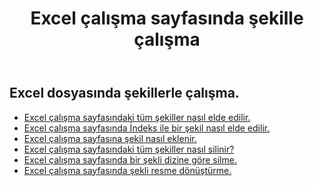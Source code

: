 ﻿---
title: Excel çalışma sayfasında şekille çalışma
second_title: Aspose.Cells Cloud Documen
linktitle: Şekil
type: docs
url: /tr/shapes/
aliases: [/working-with-shapes/,/working-with-images/]
keywords: Working with shape on an Excel workshee
description: Excel çalışma sayfasında şekillerle nasıl çalışılır. SDK, geliştirme dili türlerini destekler. Android, C#, Go, Java, NodeJS, Perl, PHP, Python, Ruby ve Swift'i içerir
weight: 100
---
## Excel dosyasında şekillerle çalışma.

- [Excel çalışma sayfasındaki tüm şekiller nasıl elde edilir.](/cells/tr/shapes/get-all/)
- [Excel çalışma sayfasında İndeks ile bir şekil nasıl elde edilir.](/cells/tr/shapes/get/)
- [Excel çalışma sayfasına şekil nasıl eklenir.](/cells/tr/shapes/add/)
- [Excel çalışma sayfasındaki tüm şekiller nasıl silinir?](/cells/tr/shapes/clear/)
- [Excel çalışma sayfasında bir şekli dizine göre silme.](/cells/tr/shapes/delete/)
- [Excel çalışma sayfasında şekli resme dönüştürme.](/cells/tr/shapes/conversion/)
